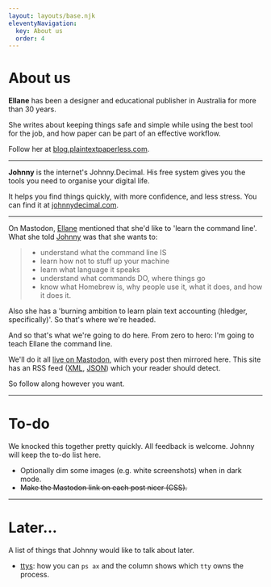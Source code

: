 ```yaml
---
layout: layouts/base.njk
eleventyNavigation:
  key: About us
  order: 4
---
```


# About us

**Ellane** has been a designer and educational publisher in Australia for more than 30 years.

She writes about keeping things safe and simple while using the best tool for the job, and how paper can be part of an effective workflow.

Follow her at [blog.plaintextpaperless.com](https://www.blog.plaintextpaperless.com).

---

**Johnny** is the internet's Johnny.Decimal. His free system gives you the tools you need to organise your digital life.

It helps you find things quickly, with more confidence, and less stress. You can find it at [johnnydecimal.com](https://johnnydecimal.com).

---

On Mastodon, [Ellane](https://pkm.social/@ellane) mentioned that she'd like to 'learn the command line'. What she told [Johnny](https://hachyderm.io/@johnnydecimal) was that she wants to:

> - understand what the command line IS
> - learn how not to stuff up your machine
> - learn what language it speaks
> - understand what commands DO, where things go
> - know what Homebrew is, why people use it, what it does, and how it does it.

Also she has a 'burning ambition to learn plain text accounting (hledger, specifically)'. So that's where we're headed.

And so that's what we're going to do here. From zero to hero: I'm going to teach Ellane the command line.

We'll do it all [live on Mastodon](https://hachyderm.io/@johnnydecimal/112522237603931013), with every post then mirrored here. This site has an RSS feed ([XML](https://commandline.johnnydecimal.com/feed/feed.xml), [JSON](https://commandline.johnnydecimal.com/feed/feed.json)) which your reader should detect.

So follow along however you want.

---

# To-do

We knocked this together pretty quickly. All feedback is welcome. Johnny will keep the to-do list here.

- Optionally dim some images (e.g. white screenshots) when in dark mode.
- ~~Make the Mastodon link on each post nicer (CSS).~~

---

# Later...

A list of things that Johnny would like to talk about later.

- [ttys](learn/12-case-and-ttys/): how you can `ps ax` and the column shows which `tty` owns the process.
